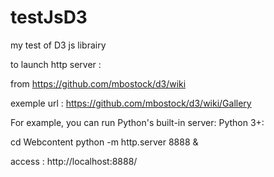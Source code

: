 testJsD3
========
my test of D3 js librairy


to launch http server : 

from https://github.com/mbostock/d3/wiki

exemple url : https://github.com/mbostock/d3/wiki/Gallery

For example, you can run Python's built-in server:
Python 3+:

cd Webcontent
python -m http.server 8888 &

access : http://localhost:8888/


